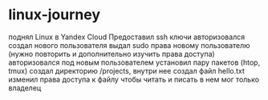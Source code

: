 # linux-journey


поднял Linux в Yandex Cloud
Предоставил ssh ключи
авторизовался
создал нового пользователя
выдал sudo права новому пользователю (нужно повторить и дополнительно изучить права доступа)
авторизовался под новым пользователем
установил пару пакетов (htop, tmux)
создал директорию /projects, внутри нее создал файл hello.txt
изменил права доступа к файлу чтобы читать и писать в нем мог только владелец


